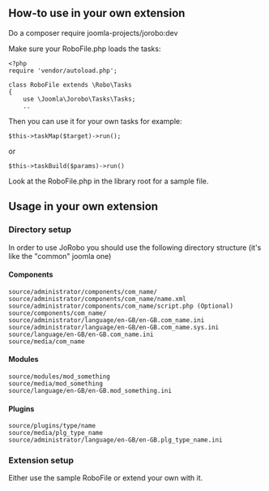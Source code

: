 ## How-to use in your own extension

Do a composer require joomla-projects/jorobo:dev

Make sure your RoboFile.php loads the tasks:

```
<?php
require 'vendor/autoload.php';

class RoboFile extends \Robo\Tasks
{
	use \Joomla\Jorobo\Tasks\Tasks;
	..
```

Then you can use it for your own tasks for example:

`$this->taskMap($target)->run();`

or

`$this->taskBuild($params)->run()`

Look at the RoboFile.php in the library root for a sample file.

## Usage in your own extension

### Directory setup

In order to use JoRobo you should use the following directory structure (it's like the "common" joomla one)

#### Components

```
source/administrator/components/com_name/
source/administrator/components/com_name/name.xml
source/administrator/components/com_name/script.php (Optional)
source/components/com_name/
source/administrator/language/en-GB/en-GB.com_name.ini
source/administrator/language/en-GB/en-GB.com_name.sys.ini
source/language/en-GB/en-GB.com_name.ini
source/media/com_name
```

#### Modules

```
source/modules/mod_something
source/media/mod_something
source/language/en-GB/en-GB.mod_something.ini
```

#### Plugins

```
source/plugins/type/name
source/media/plg_type_name
source/administrator/language/en-GB/en-GB.plg_type_name.ini
```

### Extension setup

Either use the sample RoboFile or extend your own with it.
